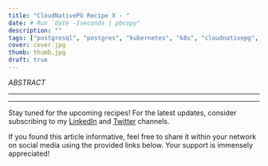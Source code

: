 ```yaml
---
title: "CloudNativePG Recipe X - "
date: # Run `date -Iseconds | pbcopy"
description: ""
tags: ["postgresql", "postgres", "kubernetes", "k8s", "cloudnativepg", "cnpg", "postgresql", "postgres", "dok", "data on kubernetes"]
cover: cover.jpg
thumb: thumb.jpg
draft: true
---
```


_ABSTRACT_

<!--more-->

---

<!--
# ["CloudNativePG Recipe 1 - Setting up your local playground in minutes"]({{< relref "../20240303-recipe-local-setup/index.md" >}})

```yaml
{{< include "yaml/cluster-example.yaml" >}}
```
-->

---

Stay tuned for the upcoming recipes! For the latest updates, consider
subscribing to my [LinkedIn](https://www.linkedin.com/in/gbartolini/) and
[Twitter](https://twitter.com/_GBartolini_) channels.

If you found this article informative, feel free to share it within your
network on social media using the provided links below. Your support is
immensely appreciated!

<!--
_Cover Picture: [“TITLE“](URL)._
-->

